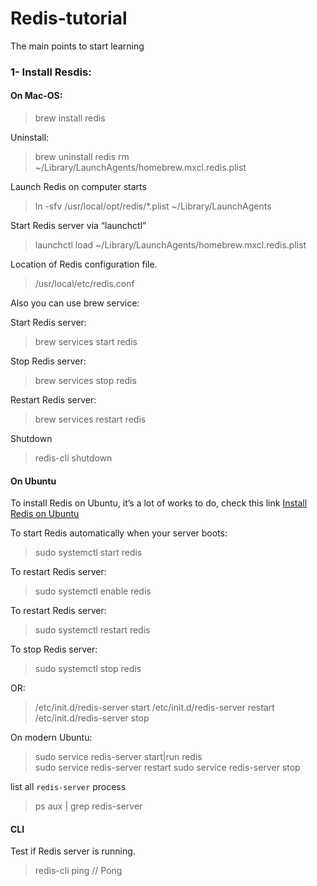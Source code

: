 # Redis-tutorial
The main points to start learning

### 1- Install Resdis:

#### On Mac-OS:
> brew install redis

Uninstall: 
> brew uninstall redis
> rm ~/Library/LaunchAgents/homebrew.mxcl.redis.plist

Launch Redis on computer starts
> ln -sfv /usr/local/opt/redis/*.plist ~/Library/LaunchAgents

Start Redis server via “launchctl”
> launchctl load ~/Library/LaunchAgents/homebrew.mxcl.redis.plist

Location of Redis configuration file.
> /usr/local/etc/redis.conf

Also you can use brew service:

Start Redis server:
> brew services start redis

Stop Redis server:
> brew services stop redis

Restart Redis server:
> brew services restart redis

Shutdown
> redis-cli shutdown

#### On Ubuntu
To install Redis on Ubuntu, it’s a lot of works to do, check this link
[Install Redis on Ubuntu](https://www.digitalocean.com/community/tutorials/how-to-install-and-configure-redis-on-ubuntu-16-04)


To start Redis automatically when your server boots:
> sudo systemctl start redis

To restart Redis server:
> sudo systemctl enable redis

To restart Redis server:
> sudo systemctl restart redis

To stop Redis server:
> sudo systemctl stop redis

OR:

> /etc/init.d/redis-server start
> /etc/init.d/redis-server restart
> /etc/init.d/redis-server stop

On modern Ubuntu:
> sudo service redis-server start|run redis  
> sudo service redis-server restart 
> sudo service redis-server stop 

list all `redis-server` process 
> ps aux | grep redis-server

#### CLI
Test if Redis server is running.
> redis-cli ping
// Pong


